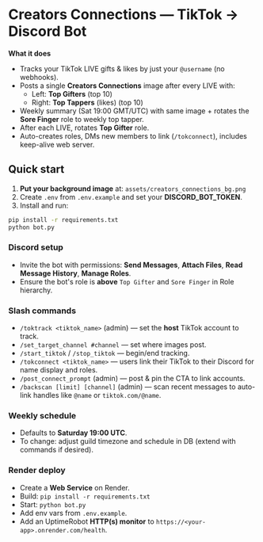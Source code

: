 # Creators Connections — TikTok → Discord Bot

**What it does**
- Tracks your TikTok LIVE gifts & likes by just your `@username` (no webhooks).
- Posts a single **Creators Connections** image after every LIVE with:
  - Left: **Top Gifters** (top 10)
  - Right: **Top Tappers** (likes) (top 10)
- Weekly summary (Sat 19:00 GMT/UTC) with same image + rotates the **Sore Finger** role to weekly top tapper.
- After each LIVE, rotates **Top Gifter** role.
- Auto-creates roles, DMs new members to link (`/tokconnect`), includes keep-alive web server.

## Quick start

1) **Put your background image** at: `assets/creators_connections_bg.png`  
2) Create `.env` from `.env.example` and set your **DISCORD_BOT_TOKEN**.
3) Install and run:
```bash
pip install -r requirements.txt
python bot.py
```

### Discord setup
- Invite the bot with permissions: **Send Messages**, **Attach Files**, **Read Message History**, **Manage Roles**.
- Ensure the bot's role is **above** `Top Gifter` and `Sore Finger` in Role hierarchy.

### Slash commands
- `/toktrack <tiktok_name>` (admin) — set the **host** TikTok account to track.
- `/set_target_channel #channel` — set where images post.
- `/start_tiktok` / `/stop_tiktok` — begin/end tracking.
- `/tokconnect <tiktok_name>` — users link their TikTok to their Discord for name display and roles.
- `/post_connect_prompt` (admin) — post & pin the CTA to link accounts.
- `/backscan [limit] [channel]` (admin) — scan recent messages to auto-link handles like `@name` or `tiktok.com/@name`.

### Weekly schedule
- Defaults to **Saturday 19:00 UTC**.  
- To change: adjust guild timezone and schedule in DB (extend with commands if desired).

### Render deploy
- Create a **Web Service** on Render.
- Build: `pip install -r requirements.txt`
- Start: `python bot.py`
- Add env vars from `.env.example`.
- Add an UptimeRobot **HTTP(s) monitor** to `https://<your-app>.onrender.com/health`.

